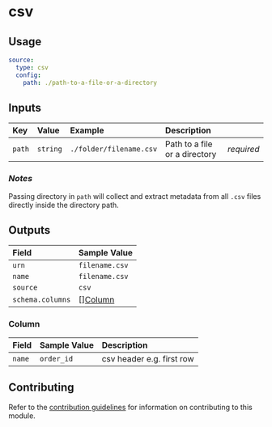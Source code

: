 # csv

## Usage
```yaml
source:
  type: csv
  config:
    path: ./path-to-a-file-or-a-directory
```
## Inputs
| Key | Value | Example | Description |    |
| :-- | :---- | :------ | :---------- | :- |
| `path` | `string` | `./folder/filename.csv` | Path to a file or a directory | *required* |

### *Notes*
Passing directory in `path` will collect and extract metadata from all `.csv` files directly inside the directory path.

## Outputs
| Field | Sample Value |
| :---- | :---- |
| `urn` | `filename.csv` |
| `name` | `filename.csv` |
| `source` | `csv` |
| `schema.columns` | [][Column](#column) |

### Column
| Field | Sample Value | Description |
| :---- | :----------- | :---------- |
| `name` | `order_id` | csv header e.g. first row |

## Contributing
Refer to the [contribution guidelines](../../../docs/contribute/guide.md#adding-a-new-extractor) for information on contributing to this module.
